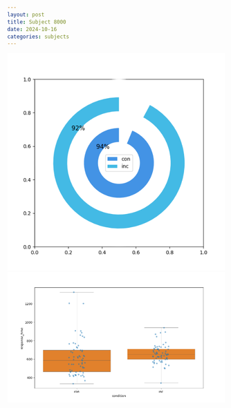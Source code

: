 ```yaml
---
layout: post
title: Subject 8000
date: 2024-10-16
categories: subjects
---
```


![](data/8000/run-15/8000_accuracy_by_condition.png)
![](data/8000/run-15/8000_rt.png)
